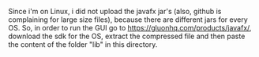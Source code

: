 Since i'm on Linux, i did not upload the javafx jar's (also, github is complaining for large size files), because there are different jars for every OS. So, in order to run the GUI go to https://gluonhq.com/products/javafx/, download the sdk for the OS, extract the compressed file and then paste the content of the folder "lib" in this directory.